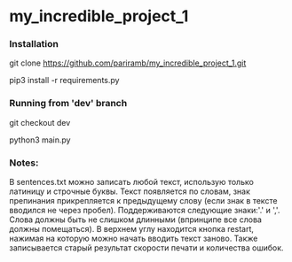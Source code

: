# my_incredible_project_1

### Installation
git clone https://github.com/pariramb/my_incredible_project_1.git

pip3 install -r requirements.py

### Running from 'dev' branch
git checkout dev

python3 main.py

### Notes:
В sentences.txt можно записать любой текст, использую только латиницу и строчные буквы. Текст появляется по словам, знак препинания прикрепляется к предыдущему слову (если знак в тексте вводился не через пробел). Поддерживаются следующие знаки:'.' и ','. Слова должны быть не слишком длинными (впринципе все слова должны помещаться). В верхнем углу находится кнопка restart, нажимая на которую можно начать вводить текст заново. Также записывается старый результат скорости печати и количества ошибок.
